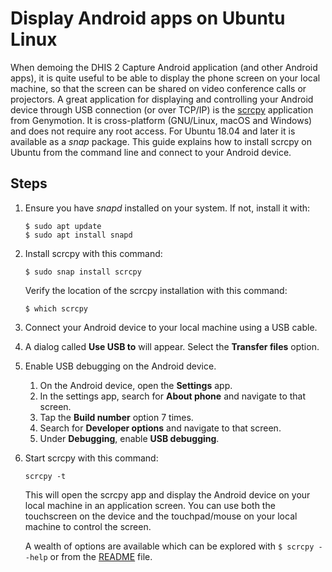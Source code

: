 # Display Android apps on Ubuntu Linux

When demoing the DHIS 2 Capture Android application (and other Android apps), it is quite useful to be able to display the phone screen on your local machine, so that the screen can be shared on video conference calls or projectors. A great application for displaying and controlling your Android device through USB connection (or over TCP/IP) is the [scrcpy](https://github.com/Genymobile/scrcpy) application from Genymotion. It is cross-platform (GNU/Linux, macOS and Windows) and does not require any root access. For Ubuntu 18.04 and later it is available as a *snap* package. This guide explains how to install scrcpy on Ubuntu from the command line and connect to your Android device.

## Steps

1. Ensure you have *snapd* installed on your system. If not, install it with:

   ```
   $ sudo apt update
   $ sudo apt install snapd
   ```

2. Install scrcpy with this command:

   ```
   $ sudo snap install scrcpy
   ```

   Verify the location of the scrcpy installation with this command:

   ```
   $ which scrcpy
   ```

4. Connect your Android device to your local machine using a USB cable.

5. A dialog called **Use USB to** will appear. Select the **Transfer files** option.

6. Enable USB debugging on the Android device. 

   1. On the Android device, open the **Settings** app.
   2. In the settings app, search for **About phone** and navigate to that screen.
   3. Tap the **Build number** option 7 times.
   4. Search for **Developer options** and navigate to that screen.
   5. Under **Debugging**, enable **USB debugging**.

6. Start scrcpy with this command:

   ```
   scrcpy -t
   ```

   This will open the scrcpy app and display the Android device on your local machine in an application screen. You can use both the touchscreen on the device and the touchpad/mouse on your local machine to control the screen. 
   
   A wealth of options are available which can be explored with `$ scrcpy --help` or from the [README](https://github.com/Genymobile/scrcpy) file.

